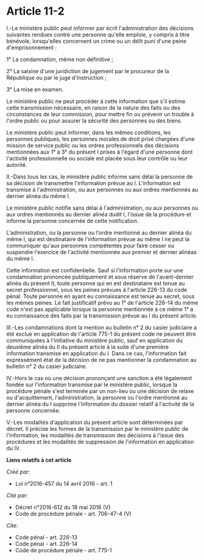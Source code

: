 # Article 11-2

I.-Le ministère public peut informer par écrit l'administration des décisions suivantes rendues contre une personne qu'elle
emploie, y compris à titre bénévole, lorsqu'elles concernent un crime ou un délit puni d'une peine d'emprisonnement : 

1° La condamnation, même non définitive ; 

2° La saisine d'une juridiction de jugement par le procureur de la République ou par le juge d'instruction ; 

3° La mise en examen. 

Le ministère public ne peut procéder à cette information que s'il estime cette transmission nécessaire, en raison de la
nature des faits ou des circonstances de leur commission, pour mettre fin ou prévenir un trouble à l'ordre public ou pour
assurer la sécurité des personnes ou des biens. 

Le ministère public peut informer, dans les mêmes conditions, les personnes publiques, les personnes morales de droit privé
chargées d'une mission de service public ou les ordres professionnels des décisions mentionnées aux 1° à 3° du présent I
prises à l'égard d'une personne dont l'activité professionnelle ou sociale est placée sous leur contrôle ou leur autorité. 

II.-Dans tous les cas, le ministère public informe sans délai la personne de sa décision de transmettre l'information prévue
au I. L'information est transmise à l'administration, ou aux personnes ou aux ordres mentionnés au dernier alinéa du même I. 

Le ministère public notifie sans délai à l'administration, ou aux personnes ou aux ordres mentionnés au dernier alinéa dudit
I, l'issue de la procédure et informe la personne concernée de cette notification. 

L'administration, ou la personne ou l'ordre mentionné au dernier alinéa du même I, qui est destinataire de l'information
prévue au même I ne peut la communiquer qu'aux personnes compétentes pour faire cesser ou suspendre l'exercice de l'activité
mentionnée aux premier et dernier alinéas du même I. 

Cette information est confidentielle. Sauf si l'information porte sur une condamnation prononcée publiquement et sous réserve
de l'avant-dernier alinéa du présent II, toute personne qui en est destinataire est tenue au secret professionnel, sous les
peines prévues à l'article 226-13 du code pénal. Toute personne en ayant eu connaissance est tenue au secret, sous les mêmes
peines. Le fait justificatif prévu au 1° de l'article 226-14 du même code n'est pas applicable lorsque la personne mentionnée
à ce même 1° a eu connaissance des faits par la transmission prévue au I du présent article. 

III.-Les condamnations dont la mention au bulletin n° 2 du casier judiciaire a été exclue en application de l'article 775-1
du présent code ne peuvent être communiquées à l'initiative du ministère public, sauf en application du deuxième alinéa du II
du présent article à la suite d'une première information transmise en application du I. Dans ce cas, l'information fait
expressément état de la décision de ne pas mentionner la condamnation au bulletin n° 2 du casier judiciaire. 

IV.-Hors le cas où une décision prononçant une sanction a été légalement fondée sur l'information transmise par le ministère
public, lorsque la procédure pénale s'est terminée par un non-lieu ou une décision de relaxe ou d'acquittement,
l'administration, la personne ou l'ordre mentionné au dernier alinéa du I supprime l'information du dossier relatif à
l'activité de la personne concernée. 

V.-Les modalités d'application du présent article sont déterminées par décret. Il précise les formes de la transmission par
le ministère public de l'information, les modalités de transmission des décisions à l'issue des procédures et les modalités
de suppression de l'information en application du IV.

**Liens relatifs à cet article**

_Créé par_:

  - Loi n°2016-457 du 14 avril 2016 - art. 1

_Cité par_:

  - Décret n°2016-612 du 18 mai 2016 (V)
  - Code de procédure pénale - art. 706-47-4 (V)

_Cite_:

  - Code pénal - art. 226-13
  - Code pénal - art. 226-14
  - Code de procédure pénale - art. 775-1

